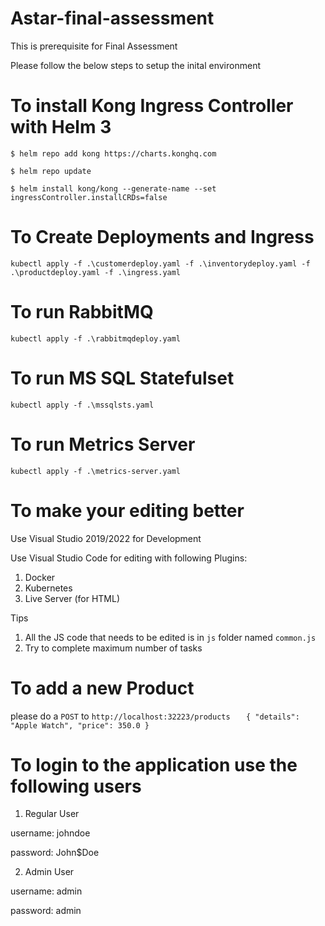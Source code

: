 # Astar-final-assessment
This is prerequisite for Final Assessment

Please follow the below steps to setup the inital environment

# To install Kong Ingress Controller with Helm 3

`$ helm repo add kong https://charts.konghq.com`

`$ helm repo update`

`$ helm install kong/kong --generate-name --set ingressController.installCRDs=false`

# To Create Deployments and Ingress
`kubectl apply -f .\customerdeploy.yaml -f .\inventorydeploy.yaml -f .\productdeploy.yaml -f .\ingress.yaml`

# To run RabbitMQ
`kubectl apply -f .\rabbitmqdeploy.yaml`

# To run MS SQL Statefulset
`kubectl apply -f .\mssqlsts.yaml`

# To run Metrics Server
`kubectl apply -f .\metrics-server.yaml`

# To make your editing better
Use Visual Studio 2019/2022 for Development 

Use Visual Studio Code for editing with following Plugins:

1) Docker 
2) Kubernetes
3) Live Server (for HTML)

Tips

1) All the JS code that needs to be edited is in `js` folder named `common.js`
2) Try to complete maximum number of tasks

# To add a new Product
please do a `POST` to `http://localhost:32223/products`
`   {
        "details": "Apple Watch",
        "price": 350.0
    }`

# To login to the application use the following users

1) Regular User

username: johndoe

password: John$Doe

2) Admin User

username: admin

password: admin
